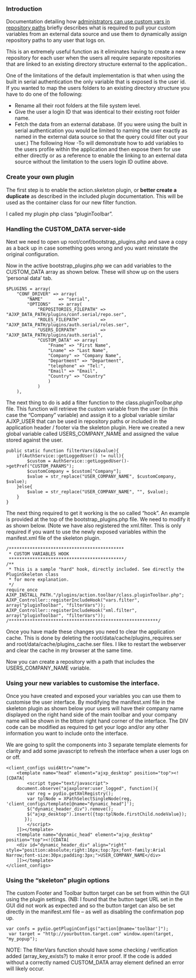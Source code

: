 ### Introduction
Documentation detailing how [administrators can use custom vars in repository paths](https://pyd.io/defining-custom-variables-in-workspaces/) briefly describes what is required to pull your custom variables from an external data source and use them to dynamically assign repository paths to any user that logs on.

This is an extremely useful function as it eliminates having to create a new repository for each user when the users all require separate repositories that are linked to an existing directory structure external to the application..

One of the limitations of the default implementation is that when using the built in serial authentication the only variable that is exposed is the user id. If you wanted to map the users folders to an existing directory structure you have to do one of the following:

+ Rename all their root folders at the fiile system level.
+ Give the user a login ID that was identical to their existing root folder name.
+ Fetch the data from an external database. (If you were using the built in serial authentication you would be limited to naming the user exactly as named in the external data source so that the query could filter out your user.)
The following How -To will demonstrate how to add variables to the users profile within the application and then expose them for use either directly or as a reference to enable the linking to an external data source without the limitation to the users login ID outline above.

### Create your own plugin
The first step is to enable the action.skeleton plugin, or **better  create a duplicate** as described in the included plugin documentation. This will be used as the container class for our new filter function.

I called my plugin php class “pluginToolbar”.

### Handling the CUSTOM_DATA server-side
Next we need to open up root/conf/bootstrap_plugins.php and save a copy as a back up in case something goes wrong and you want reinstate the original configuration.

Now in the active bootstrap_plugins.php we can add variables to the CUSTOM_DATA array as shown below. These will show up on the users ‘personal data’ tab.

    $PLUGINS = array(
    	"CONF_DRIVER" => array(
	    	"NAME"		=> "serial",
	    	"OPTIONS"	=> array(
	    		"REPOSITORIES_FILEPATH"	=> "AJXP_DATA_PATH/plugins/conf.serial/repo.ser",
	    		"ROLES_FILEPATH"		=> "AJXP_DATA_PATH/plugins/auth.serial/roles.ser",
	    		"USERS_DIRPATH"			=> "AJXP_DATA_PATH/plugins/auth.serial",
	    		"CUSTOM_DATA" => array(
	    			"Fname" => "First Name", 
		    		"Lname" => "Last Name",
		    		"Company" => "Company Name",
		    		"Department" => "Department",
		    		"telephone" => "Tel:",
		    		"Email" => "Email",
		    		"Country" => "Country"
		    		)
	    		)
    	),

The next thing to do is add a filter function to the class.pluginToolbar.php file. This function will retrieve the custom variable from the user (in this case the “Company” variable) and assign it to a global variable similar AJXP_USER that can be used in repository paths or included in the application header / footer via the skeleton plugin. Here we created a new global variable called USERS_COMPANY_NAME and assigned the value stored against the user.

    public static function filterVars(&$value){
    	if(AuthService::getLoggedUser() != null){
	    	$custom = AuthService::getLoggedUser()->getPref("CUSTOM_PARAMS");
	    	$customCompany = $custom["Company"];
    		$value = str_replace("USER_COMPANY_NAME", $customCompany, $value);
    	}else{
	    	$value = str_replace("USER_COMPANY_NAME", "", $value);
	    }
    }

The next thing required to get it working is the so called “hook”. An example is provided at the top of the bootstrap_plugins.php file. We need to modify it as shown below. (Note we have also registered the xml.filter. This is only required if you want to use the newly exposed variables within the manifest.xml file of the skeleton plugin.

    /********************************************
     * CUSTOM VARIABLES HOOK
     ********************************************/
    /**
     * This is a sample "hard" hook, directly included. See directly the PluginSkeleton class
     * for more explanation.
     */
    require_once AJXP_INSTALL_PATH."/plugins/action.toolbar/class.pluginToolbar.php"; AJXP_Controller::registerIncludeHook("vars.filter", array("pluginToolbar", "filterVars")); AJXP_Controller::registerIncludeHook("xml.filter", array("pluginToolbar", "filterVars"));
    /*********************************************************/

Once you have made these changes you need to clear the application cache. This is done by deleting the root/data/cache/plugins_requires.ser and root/data/cache/plugins_cache.ser files. I like to restart the webserver and clear the cache in my browser at the same time.

Now you can create a repository with a path that includes the USERS_COMPANY_NAME variable.

### Using your new variables to customise the interface.
Once you have created and exposed your variables you can use them to customise the user interface. By modifying the manifest.xml file in the skeleton plugin as shown below your users will have their company name displayed on the right hand side of the main toolbar and your company name will be shown in the bttom right hand corner of the interface. The DIV code can be modified as required to get your logo and/or any other information you want to include onto the interface.

We are going to split the components into 3 separate template elements for clarity and add some javascript to refresh the interface when a user logs on or off.

    <client_configs uuidAttr="name">
    	<template name="head" element="ajxp_desktop" position="top"><![CDATA[
    		<script type="text/javascript">
    	document.observe("ajaxplorer:user_logged", function(){
	    	var reg = pydio.getXmlRegistry();
	    	var tplNode = XPathSelectSingleNode(reg, 'client_configs/template[@name="dynamic_head"]');
	    	$("dynamic_header_div").remove();
	    	$("ajxp_desktop").insert({top:tplNode.firstChild.nodeValue});
           });
			</script>
		]]></template>
		<template name="dynamic_head" element="ajxp_desktop" position="top"><![CDATA[
		<div id="dynamic_header_div" align="right" style="position:absolute;right:16px;top:7px;font-family:Arial Narrow;font-size:30px;padding:3px;">USER_COMPANY_NAME</div>
		]]></template>
	</client_configs>

### Using the “skeleton” plugin options
The custom Footer and Toolbar button target can be set from within the GUI using the plugin settings. (NB: I found that the button taget URL set in the GUI did not work as expected and so the button target can also be set directly in the manifest.xml file – as well as disabling the confirmation pop up.

 	var confs = pydio.getPluginConfigs("action[@name='toolbar']");
 	 var target = "http://yourbutton.target.com" window.open(target, "my_popup");
 	 
NOTE: The filterVars function should have some checking / verification added (array_key_exists?) to make it error proof. If the code is added without a correctly named CUSTOM_DATA array element defined an error will likely occur.